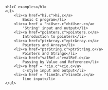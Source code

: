     <h1>C examples</h1>
    <ul>
        <li><a href="hi.c">hi.c</a>
            Basic C program</li>
        <li><a href = "hiUser.c">hiUser.c</a>
            'String' input and output</li>
        <li><a href="pointers.c">pointers.c</a>
            Introduction to pointers</li>
        <li><a href="ptrArray.c">ptrArray.c</a>
            Pointers and Arrays</li>
        <li><a href="ptrString.c">ptrString.c</a>
            Pointers and Strings</li>
        <li><a href="valRef.c">valRef.c</a>
            Passing by Value and Reference</li>
        <li><a href = "cio.c">cio.c</a>
            c-style input and output</li>
        <li><a href = "lineIn.c">lineIn.c</a>
            line input</li>
    </ul>
